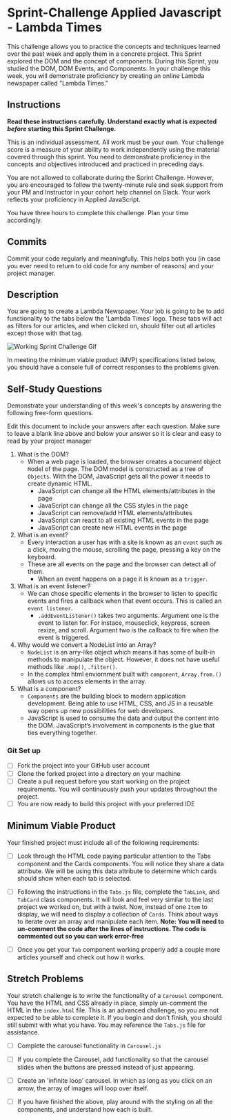 # Sprint-Challenge Applied Javascript - Lambda Times

This challenge allows you to practice the concepts and techniques learned over the past week and apply them in a concrete project. This Sprint explored the DOM and the concept of components. During this Sprint, you studied the DOM, DOM Events, and Components. In your challenge this week, you will demonstrate proficiency by creating an online Lambda newspaper called "Lambda Times."

## Instructions

**Read these instructions carefully. Understand exactly what is expected _before_ starting this Sprint Challenge.**

This is an individual assessment. All work must be your own. Your challenge score is a measure of your ability to work independently using the material covered through this sprint. You need to demonstrate proficiency in the concepts and objectives introduced and practiced in preceding days.

You are not allowed to collaborate during the Sprint Challenge. However, you are encouraged to follow the twenty-minute rule and seek support from your PM and Instructor in your cohort help channel on Slack. Your work reflects your proficiency in Applied JavaScript.

You have three hours to complete this challenge. Plan your time accordingly.

## Commits

Commit your code regularly and meaningfully. This helps both you (in case you ever need to return to old code for any number of reasons) and your project manager.

## Description

You are going to create a Lambda Newspaper. Your job is going to be to add functionality to the tabs below the 'Lambda Times' logo. These tabs will act as filters for our articles, and when clicked on, should filter out all articles except those with that tag.

![Working Sprint Challenge Gif](./Sprint-Challenge.gif 'Example of working project')

In meeting the minimum viable product (MVP) specifications listed below, you should have a console full of correct responses to the problems given.

## Self-Study Questions

Demonstrate your understanding of this week's concepts by answering the following free-form questions.

Edit this document to include your answers after each question. Make sure to leave a blank line above and below your answer so it is clear and easy to read by your project manager

1. What is the DOM?
    - When a web page is loaded, the browser creates a `D`ocument `O`bject `M`odel of the page. The DOM model is constructed as a tree of `Objects`. With the DOM, JavaScript gets all the power it needs to create dynamic HTML.
        - JavaScript can change all the HTML elements/attributes in the page
        - JavaScript can change all the CSS styles in the page
        - JavaScript can remove/add HTML elements/attributes
        - JavaScript can react to all existing HTML events in the page
        - JavaScript can create new HTML events in the page
2. What is an event?
    - Every interaction a user has with a site is known as an `event` such as a click, moving the mouse, scrolling the page, pressing a key on the keyboard.
    - These are all events on the page and the browser can detect all of them. 
        - When an event happens on a page it is known as a `trigger`.
3. What is an event listener?
    - We can chose specific elements in the browser to listen to specific events and fires a callback when that event occurs. This is called an `event listener`.
        - `.addEventListener()` takes two arguments. Argument one is the event to listen for. For instace, mouseclick, keypress, screen rexize, and scroll. Argument two is the callback to fire when the event is triggered.
4. Why would we convert a NodeList into an Array?
    - `NodeList` is an arry-like object which means it has some of built-in methods to manipulate the object. However, it does not have useful methods like `.map()`, `.filter()`. 
    - In the complex html enviornment built with `component`, `Array.from.()` allows us to access elements in the array.
5. What is a component?
    - `Components` are the building block to modern application development. Being able to use HTML, CSS, and JS in a reusable way opens up new possibilities for web developers.
    - JavaScript is used to consume the data and output the content into the DOM. JavaScript’s involvement in components is the glue that ties everything together. 

### Git Set up

* [ ] Fork the project into your GitHub user account
* [ ] Clone the forked project into a directory on your machine
* [ ] Create a pull request before you start working on the project requirements.  You will continuously push your updates throughout the project.
* [ ] You are now ready to build this project with your preferred IDE

## Minimum Viable Product

Your finished project must include all of the following requirements:

* [ ] Look through the HTML code paying particular attention to the Tabs component and the Cards components. You will notice they share a data attribute. We will be using this data attribute to determine which cards should show when each tab is selected.

* [ ] Following the instructions in the `Tabs.js` file, complete the `TabLink`, and `TabCard` class components. It will look and feel very similar to the last project we worked on, but with a twist. Now, instead of one `Item` to display, we will need to display a collection of `Cards`. Think about ways to iterate over an array and manipulate each item.  **Note: You will need to un-comment the code after the lines of instructions.  The code is commented out so you can work error-free**

* [ ] Once you get your `Tab` component working properly add a couple more articles yourself and check out how it works.

## Stretch Problems

Your stretch challenge is to write the functionality of a `Carousel` component. You have the HTML and CSS already in place, simply un-comment the HTML in the `index.html` file. This is an advanced challenge, so you are not expected to be able to complete it. If you begin and don't finish, you should still submit with what you have. You may reference the `Tabs.js` file for assistance.

* [ ] Complete the carousel functionality in `Carousel.js`

* [ ] If you complete the Carousel, add functionality so that the carousel slides when the buttons are pressed instead of just appearing.

* [ ] Create an 'infinite loop' carousel. In which as long as you click on an arrow, the array of images will loop over itself.

* [ ] If you have finished the above, play around with the styling on all the components, and understand how each is built.
